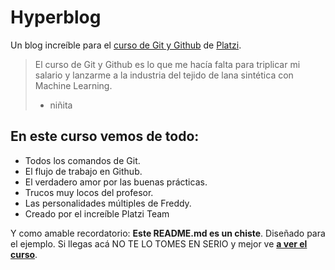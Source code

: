# Hyperblog
Un blog increíble para el [curso de Git y Github](http://https://platzi.com/cursos/git-github/ "curso de Git y Github") de [Platzi](http://platzi.com "Platzi").
>El curso de Git y Github es lo que me hacía falta para triplicar mi salario y lanzarme a la industria del tejido de lana sintética con Machine Learning.
> - niñita

## En este curso vemos de todo:

* Todos los comandos de Git.
* El flujo de trabajo en Github.
* El verdadero amor por las buenas prácticas.
* Trucos muy locos del profesor.
* Las personalidades múltiples de Freddy.
* Creado por el increíble Platzi Team

Y como amable recordatorio: **Este README.md es un chiste**. Diseñado para el ejemplo. Si llegas acá NO TE LO TOMES EN SERIO y mejor ve [**a ver el curso**](http://http://https://platzi.com/cursos/git-github/ "a ver el curso").
